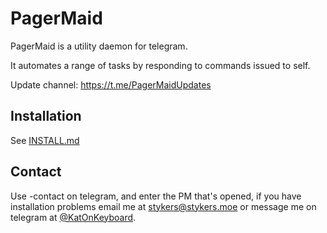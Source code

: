 # PagerMaid

PagerMaid is a utility daemon for telegram.

It automates a range of tasks by responding to commands issued to self.

Update channel: https://t.me/PagerMaidUpdates

## Installation
See [INSTALL.md](https://git.stykers.moe/users/stykers/repos/pagermaid/browse/INSTALL.md)

## Contact
Use -contact <message> on telegram, and enter the PM that's opened, if you have installation problems email me at stykers@stykers.moe or message me on telegram at [@KatOnKeyboard](https://t.me/KatOnKeyboard).
